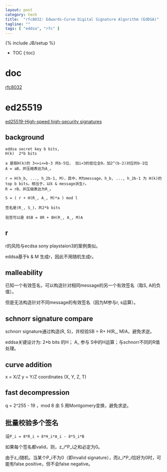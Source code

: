 ```yaml
---
layout: post
category: tech
title:  "rfc8032: Edwards-Curve Digital Signature Algorithm (EdDSA)"
tagline: ""
tags: [ "eddsa", "rfc" ] 
---
```

{% include JB/setup %}

* TOC
{:toc}

# doc

[rfc8032](https://tools.ietf.org/html/rfc8032)

# ed25519

[ed25519-High-speed high-security signatures](https://ed25519.cr.yp.to/ed25519-20110705.pdf)

## background

    eddsa secret key b bits, 
    H(k)  2*b bits

    a 是取H(k)的 3<=i<=b-3 共b-5位， 加i<3的低位全0，加2^(b-2)对应的b-1位
    A = aB，并压缩表达为A_。

    r = H(h_b, ..., h_2b-1, M)，其中，M为message，h_b, ..., h_2b-1 为 H(k)的 top b bits。相当于，以k & message派生r。
    R = rB，并压缩表达为R_。

    S = ( r + H(R_, A_, M)*a ) mod l

    签名是(R_, S_)，共2*b bits

    验签可以是 8SB = 8R + 8H(R_, A_, M)A

## r

r的风险与ecdsa sony playstaion3的案例类似。

eddsa基于k & M 生成r，因此不用随机生成r。

## malleability

已知一个有效签名，可以构造针对相同message的另一个有效签名（取S, A的负值）。

但是无法构造针对不同message的有效签名（因为M参与r, s运算）。

## schnorr signature compare

schnorr signature通过构造(R, S)，并校验SB = R+ H(R_, M)A，避免求逆。

eddsa关键设计为: 2*b bits 的H； A_ 参与 S中的H运算；与schnorr不同的R值处理。

## curve addition

  x = X/Z
  y = Y/Z
  coordinates  (X, Y, Z, T) 

## fast decompression

  q = 2^255 - 19 ，mod 8 余 5
  用Montgomery变换，避免求逆。

## 批量校验多个签名

  设`P_i = 8*R_i + 8*H_i*A_i - 8*S_i*B`

  如果每个签名都valid，则，z_i*P_i之和必定为0。

  由于z_i随机，当某个P_i不为0（即invalid signature），而z_i*P_i恰好为0时，可能有false positive，但不会false negative。

